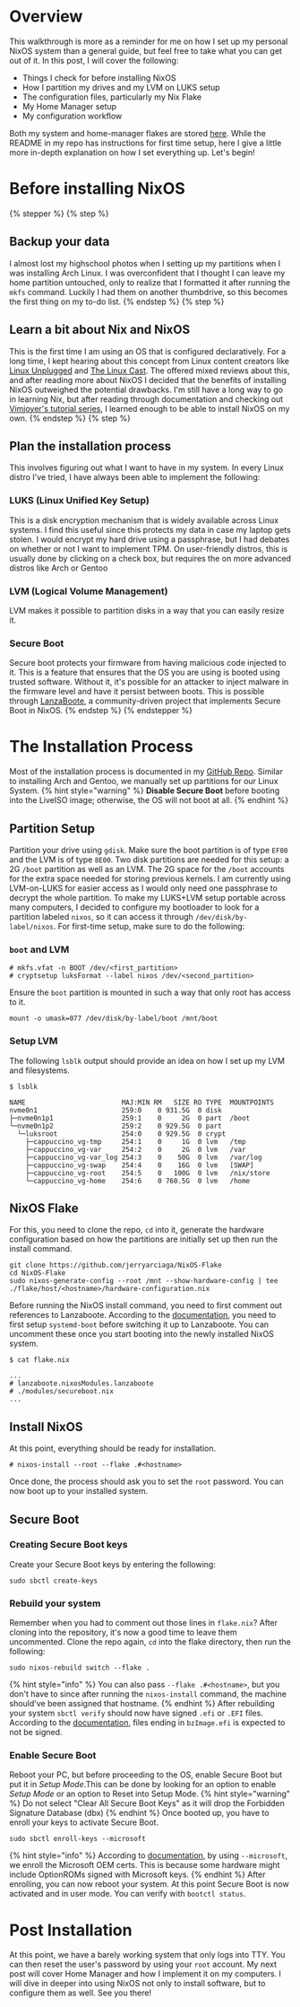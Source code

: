 # Overview
This walkthrough is more as a reminder for me on how I set up my personal NixOS system than a general guide, but feel free to take what you can get out of it. In this post, I will cover the following:
* Things I check for before installing NixOS
* How I partition my drives and my LVM on LUKS setup
* The configuration files, particularly my Nix Flake
* My Home Manager setup
* My configuration workflow

Both my system and home-manager flakes are stored [here](https://github.com/jerryarciaga/NixOS-Flake). While the README in my repo has instructions for first time setup, here I give a little more in-depth explanation on how I set everything up. Let's begin!

# Before installing NixOS
{% stepper %}
{% step %}
## Backup your data
I almost lost my highschool photos when I setting up my partitions when I was installing Arch Linux. I was overconfident that I thought I can leave my home partition untouched, only to realize that I formatted it after running the `mkfs` command. Luckily I had them on another thumbdrive, so this becomes the first thing on my to-do list.
{% endstep %}
{% step %}
## Learn a bit about Nix and NixOS
This is the first time I am using an OS that is configured declaratively. For a long time, I kept hearing about this concept from Linux content creators like [Linux Unplugged](https://www.jupiterbroadcasting.com/show/linux-unplugged/) and [The Linux Cast](https://www.youtube.com/@TheLinuxCast). The offered mixed reviews about this, and after reading more about NixOS I decided that the benefits of installing NixOS outweighed the potential drawbacks. I'm still have a long way to go in learning Nix, but after reading through documentation and checking out [Vimjoyer's tutorial series](https://www.youtube.com/watch?v=a67Sv4Mbxmc&list=PLko9chwSoP-15ZtZxu64k_CuTzXrFpxPEA), I learned enough to be able to install NixOS on my own.
{% endstep %}
{% step %}
## Plan the installation process
This involves figuring out what I want to have in my system. In every Linux distro I've tried, I have always been able to implement the following:
### LUKS (Linux Unified Key Setup)
This is a disk encryption mechanism that is widely available across Linux systems. I find this useful since this protects my data in case my laptop gets stolen. I would encrypt my hard drive using a passphrase, but I had debates on whether or not I want to implement TPM. On user-friendly distros, this is usually done by clicking on a check box, but requires the on more advanced distros like Arch or Gentoo
### LVM (Logical Volume Management)
LVM makes it possible to partition disks in a way that you can easily resize it.
### Secure Boot
Secure boot protects your firmware from having malicious code injected to it. This is a feature that ensures that the OS you are using is booted using trusted software. Without it, it's possible for an attacker to inject malware in the firmware level and have it persist between boots. This is possible through [LanzaBoote](https://github.com/nix-community/lanzaboote), a community-driven project that implements Secure Boot in NixOS.
{% endstep %}
{% endstepper %}

# The Installation Process
Most of the installation process is documented in my [GitHub Repo](https://github.com/jerryarciaga/NixOS-Flake). Similar to installing Arch and Gentoo, we manually set up partitions for our Linux System.
{% hint style="warning" %}
**Disable Secure Boot** before booting into the LiveISO image; otherwise, the OS will not boot at all.
{% endhint %}

## Partition Setup
Partition your drive using `gdisk`. Make sure the boot partition is of type `EF00` and the LVM is of type `8E00`. Two disk partitions are needed for this setup: a 2G `/boot` partition as well as an LVM. The 2G space for the `/boot` accounts for the extra space needed for storing previous kernels. I am currently using LVM-on-LUKS for easier access as I would only need one passphrase to decrypt the whole partition.
To make my LUKS+LVM setup portable across many computers, I decided to configure my bootloader to look for a partition labeled `nixos`, so it can access it through `/dev/disk/by-label/nixos`. For first-time setup, make sure to do the following:
### `boot` and LVM
```
# mkfs.vfat -n BOOT /dev/<first_partition>
# cryptsetup luksFormat --label nixos /dev/<second_partition>
```
Ensure the `boot` partition is mounted in such a way that only root has access to it.
```
mount -o umask=077 /dev/disk/by-label/boot /mnt/boot
```
### Setup LVM
The following `lsblk` output should provide an idea on how I set up my LVM and filesystems.
```
$ lsblk

NAME                        MAJ:MIN RM   SIZE RO TYPE  MOUNTPOINTS
nvme0n1                     259:0    0 931.5G  0 disk  
├─nvme0n1p1                 259:1    0     2G  0 part  /boot
└─nvme0n1p2                 259:2    0 929.5G  0 part  
  └─luksroot                254:0    0 929.5G  0 crypt 
    ├─cappuccino_vg-tmp     254:1    0     1G  0 lvm   /tmp
    ├─cappuccino_vg-var     254:2    0     2G  0 lvm   /var
    ├─cappuccino_vg-var_log 254:3    0    50G  0 lvm   /var/log
    ├─cappuccino_vg-swap    254:4    0    16G  0 lvm   [SWAP]
    ├─cappuccino_vg-root    254:5    0   100G  0 lvm   /nix/store
    └─cappuccino_vg-home    254:6    0 760.5G  0 lvm   /home
```

## NixOS Flake
For this, you need to clone the repo, `cd` into it, generate the hardware configuration based on how the partitions are initially set up then run the install command.
```
git clone https://github.com/jerryarciaga/NixOS-Flake
cd NixOS-Flake
sudo nixos-generate-config --root /mnt --show-hardware-config | tee ./flake/host/<hostname>/hardware-configuration.nix
```
Before running the NixOS install command, you need to first comment out references to Lanzaboote. According to the [documentation](https://github.com/nix-community/lanzaboote/blob/master/docs/QUICK_START.md), you need to first setup `systemd-boot` before switching it up to Lanzaboote. You can uncomment these once you start booting into the newly installed NixOS system.
```
$ cat flake.nix

...
# lanzaboote.nixosModules.lanzaboote
# ./modules/secureboot.nix
...

```

## Install NixOS
At this point, everything should be ready for installation.
```
# nixos-install --root --flake .#<hostname>
```
Once done, the process should ask you to set the `root` password. You can now boot up to your installed system.

## Secure Boot
### Creating Secure Boot keys
Create your Secure Boot keys by entering the following:
```
sudo sbctl create-keys
```
### Rebuild your system
Remember when you had to comment out those lines in `flake.nix`? After cloning into the repository, it's now a good time to leave them uncommented. Clone the repo again, `cd` into the flake directory, then run the following:
```
sudo nixos-rebuild switch --flake .
```
{% hint style="info" %}
You can also pass `--flake .#<hostname>`, but you don't have to since after running the `nixos-install` command, the machine should've been assigned that hostname.
{% endhint %}
After rebuilding your system `sbctl verify` should now have signed `.efi` or `.EFI` files. According to the [documentation](https://github.com/nix-community/lanzaboote/blob/master/docs/QUICK_START.md#checking-that-your-machine-is-ready-for-secure-boot-enforcement), files ending in `bzImage.efi` is expected to not be signed.
### Enable Secure Boot
Reboot your PC, but before proceeding to the OS, enable Secure Boot but put it in *Setup Mode*.This can be done by looking for an option to enable *Setup Mode* or an option to Reset into Setup Mode.
{% hint style="warning" %}
Do not select "Clear All Secure Boot Keys" as it will drop the Forbidden Signature Database (dbx)
{% endhint %}
Once booted up, you have to enroll your keys to activate Secure Boot.
```
sudo sbctl enroll-keys --microsoft
```
{% hint style="info" %}
According to [documentation](https://github.com/nix-community/lanzaboote/blob/master/docs/QUICK_START.md#enrolling-keys), by using `--microsoft`, we enroll the Microsoft OEM certs. This is because some hardware might include OptionROMs signed with Microsoft keys.
{% endhint %}
After enrolling, you can now reboot your system. At this point Secure Boot is now activated and in user mode. You can verify with `bootctl status`.
# Post Installation
At this point, we have a barely working system that only logs into TTY. You can then reset the user's password by using your `root` account.
My next post will cover Home Manager and how I implement it on my computers. I will dive in deeper into using NixOS not only to install software, but to configure them as well. See you there!
